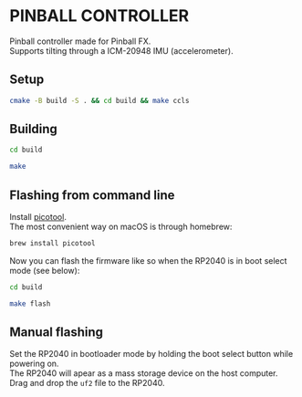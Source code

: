 PINBALL CONTROLLER
==================

Pinball controller made for Pinball FX.  
Supports tilting through a ICM-20948 IMU (accelerometer).

## Setup

```bash
cmake -B build -S . && cd build && make ccls
```

## Building

```bash
cd build
```

```bash
make
```

## Flashing from command line

Install [picotool](https://github.com/raspberrypi/picotool).  
The most convenient way on macOS is through homebrew:

```bash
brew install picotool
```

Now you can flash the firmware like so when the RP2040 is in boot select mode (see below):

```bash
cd build
```

```bash
make flash
```

## Manual flashing

Set the RP2040 in bootloader mode by holding the boot select button while powering on.  
The RP2040 will apear as a mass storage device on the host computer.  
Drag and drop the `uf2` file to the RP2040.
